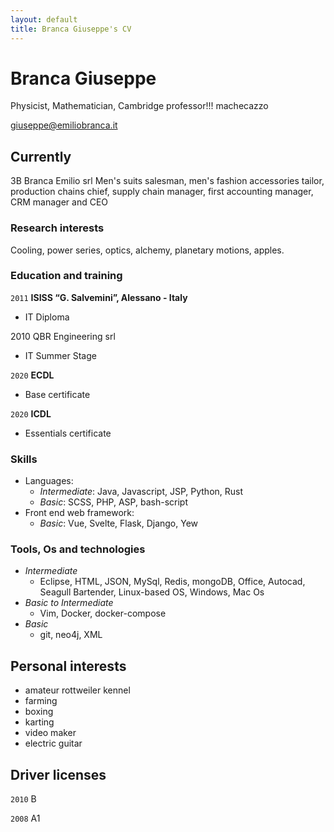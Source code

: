 ```yaml
---
layout: default
title: Branca Giuseppe's CV
---
```

# Branca Giuseppe
Physicist, Mathematician, Cambridge professor!!! machecazzo

<div id="webaddress">
<a href="giuseppe@emiliobranca.it">giuseppe@emiliobranca.it</a>
</div>


## Currently

3B Branca Emilio srl
Men's suits salesman, men's fashion accessories tailor, production chains chief, supply chain manager, first accounting manager, CRM manager and CEO 


### Research interests

Cooling, power series, optics, alchemy, planetary motions, apples.


### Education and training

`2011`
__ISISS “G. Salvemini”, Alessano - Italy__ 

- IT Diploma

2010
QBR Engineering srl

- IT Summer Stage

`2020`
__ECDL__

- Base certificate

`2020`
__ICDL__

- Essentials certificate




### Skills

- Languages: 
  - _Intermediate_: Java, Javascript, JSP, Python, Rust 
  - _Basic_: SCSS, PHP, ASP, bash-script
- Front end web framework:
  - _Basic_: Vue, Svelte, Flask, Django, Yew

### Tools, Os and technologies
- _Intermediate_
  - Eclipse, HTML, JSON, MySql, Redis, mongoDB, Office, Autocad, Seagull Bartender, Linux-based OS, Windows, Mac Os
- _Basic to Intermediate_
  - Vim, Docker, docker-compose
- _Basic_
  - git, neo4j, XML
 

## Personal interests

- amateur rottweiler kennel
- farming
- boxing 
- karting
- video maker
- electric guitar


## Driver licenses

`2010`
B

`2008`
A1

<!-- ### Footer

Last updated: October 2021 -->


